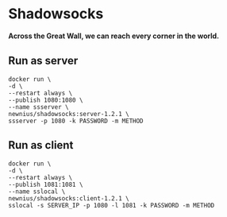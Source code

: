 # Shadowsocks

__Across the Great Wall, we can reach every corner in the world.__

## Run as server
```
docker run \
-d \
--restart always \
--publish 1080:1080 \
--name ssserver \
newnius/shadowsocks:server-1.2.1 \
ssserver -p 1080 -k PASSWORD -m METHOD
```

## Run as client
```
docker run \
-d \
--restart always \
--publish 1081:1081 \
--name sslocal \
newnius/shadowsocks:client-1.2.1 \
sslocal -s SERVER_IP -p 1080 -l 1081 -k PASSWORD -m METHOD
```
